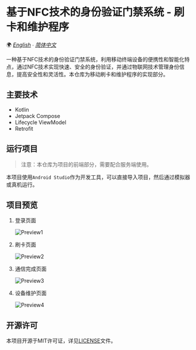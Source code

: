 ﻿# 基于NFC技术的身份验证门禁系统 - 刷卡和维护程序

🌍 *[English](README-EN.md) ∙ [简体中文](README.md)*

一种基于NFC技术的身份验证门禁系统，利用移动终端设备的便携性和智能化特点，通过NFC技术实现快速、安全的身份验证，并通过物联网技术管理身份信息，提高安全性和灵活性。本仓库为移动刷卡和维护程序的实现部分。

## 主要技术

- Kotlin
- Jetpack Compose
- Lifecycle ViewModel
- Retrofit

## 运行项目

> 注意：本仓库为项目的前端部分，需要配合服务端使用。

本项目使用`Android Studio`作为开发工具，可以直接导入项目，然后通过模拟器或真机运行。

## 项目预览

1. 登录页面

    ![Preview1](preview/1.jpg)

2. 刷卡页面

    ![Preview2](preview/2.jpg)

3. 通信完成页面

    ![Preview3](preview/3.jpg)

4. 设备维护页面

    ![Preview4](preview/4.jpg)

## 开源许可

本项目开源于MIT许可证，详见[LICENSE](LICENSE.md)文件。
